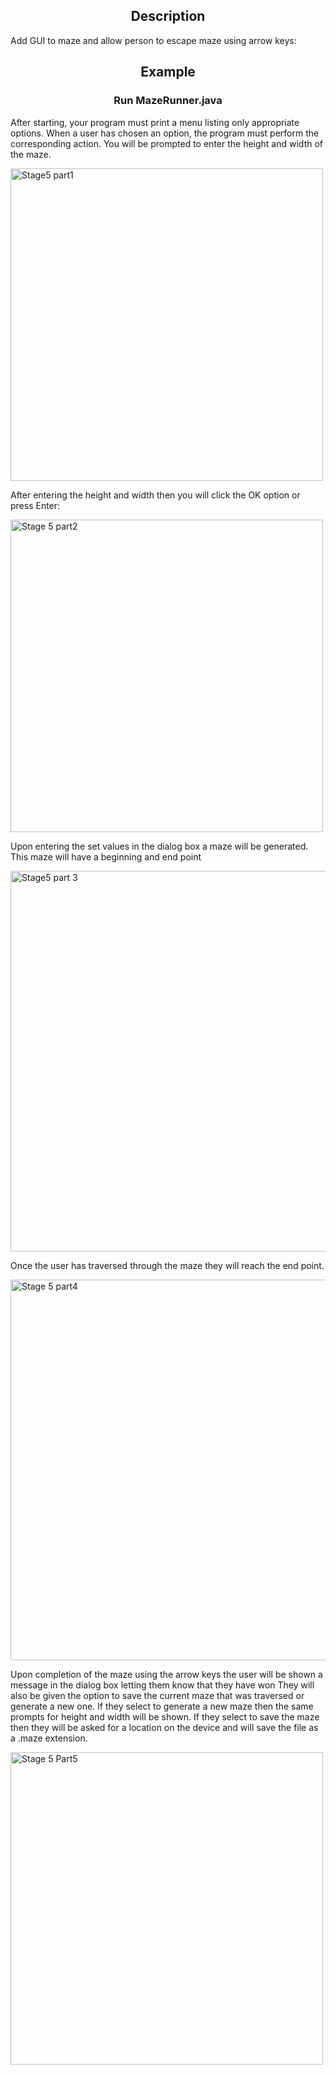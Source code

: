 <h2 style="text-align: center;">Description</h2>

<p>Add GUI to maze and allow person to escape maze using arrow keys:</p>

<h2 style="text-align: center;">Example</h2>

<h3 style="text-align: center;">Run MazeRunner.java</h3>

<p>After starting, your program must print a menu listing only appropriate options. 
  When a user has chosen an option, the program must perform the corresponding action.
  You will be prompted to enter the height and width of the maze.</p>


<img width="500" alt="Stage5 part1" src="https://user-images.githubusercontent.com/63851527/118560277-3b3efc80-b737-11eb-9875-947de791b4bb.png">

<p>After entering the height and width then you will click the OK option or press Enter:</p>

<img width="500" alt="Stage 5 part2" src="https://user-images.githubusercontent.com/63851527/118560702-e6e84c80-b737-11eb-8030-fc1e49daa5f0.png">

<p>Upon entering the set values in the dialog box a maze will be generated.
  This maze will have a beginning and end point</p>
  
<img width="609" alt="Stage5 part 3" src="https://user-images.githubusercontent.com/63851527/118560840-1e56f900-b738-11eb-96d2-04c991a32889.png">

<p>Once the user has traversed through the maze they will reach the end point.</p>

<img width="609" alt="Stage 5 part4" src="https://user-images.githubusercontent.com/63851527/118560933-45152f80-b738-11eb-9427-7ca6c7a13312.png">

<p>Upon completion of the maze using the arrow keys the user will be shown a message in the dialog box letting them know that they have won
   They will also be given the option to save the current maze that was traversed or generate a new one.
   If they select to generate a new maze then the same prompts for height and width will be shown.
   If they select to save the maze then they will be asked for a location on the device and will save the file as a .maze extension.</p>
  
<img width="500" alt="Stage 5 Part5" src="https://user-images.githubusercontent.com/63851527/118562124-1ef08f00-b73a-11eb-9729-8c6c2cace57c.png">
 
